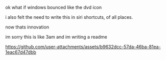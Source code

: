 ok what if windows bounced like the dvd icon

i also felt the need to write this in siri shortcuts, of all places.

now thats innovation

im sorry this is like 3am and im writing a readme

https://github.com/user-attachments/assets/b9632dcc-57da-46ba-81ea-1eac67d47dbb

